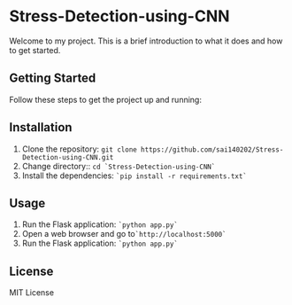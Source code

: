 # Stress-Detection-using-CNN

<!DOCTYPE html>
<html>
  <head>
  </head>
  <body>
    <p>Welcome to my project. This is a brief introduction to what it does and how to get started.</p>
    <h2>Getting Started</h2>
    <p>Follow these steps to get the project up and running:</p>
    <h2>Installation</h2>
    <ol>
      <li>Clone the repository: <code>git clone https://github.com/sai140202/Stress-Detection-using-CNN.git</code></li>
      <li>Change directory:: <code>cd `Stress-Detection-using-CNN`</code></li>
      <li>Install the dependencies: <code>`pip install -r requirements.txt`</code></li>     
    </ol>
    <h2>Usage</h2>
    <ol>
      <li>Run the Flask application: <code>`python app.py`</code></li>
       <li> Open a web browser and go to<code>`http://localhost:5000`</code></li>
       <li>Run the Flask application: <code>`python app.py`</code></li>
    </ol>
     <h2>License</h2>
    <p>MIT License</p>
   
  </body>
</html>

